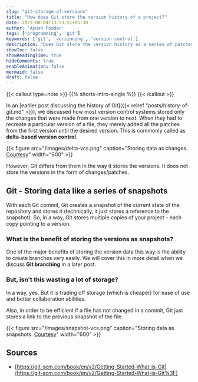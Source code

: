 ```yaml
---
slug: "git-storage-of-versions"
title: "How does Git store the version history of a project?"
date: 2023-08-04T13:53:51+05:30
author: 'Ayush Poddar'
tags: ['programming', 'git']
keywords: ['git', 'versioning', 'version control']
description: "Does Git store the version history as a series of patches? Or is it different in its architecture?"
showToc: false
showReadingTime: true
hideComments: true
enableAnimation: false
mermaid: false
draft: false
---
```


{{< callout type=note >}}
{{% shorts-intro-single %}}
{{< /callout >}}

In an [earlier post discussing the history of Git]({{< relref "posts/history-of-git.md" >}}), we
discussed how most version control systems stored only the changes that were made from one version
to next. When they had to recreate a particular version of a file, they merely added all the patches
from the first version until the desired version. This is commonly called as **delta-based version
control**.

{{< figure src="/images/delta-vcs.png" caption="Storing data as changes. [Courtesy](https://git-scm.com)" width="600" >}}

However, Git differs from them in the way it stores the versions. It does not store the versions in
the form of changes/patches.

## Git - Storing data like a series of snapshots
With each Git commit, Git creates a snapshot of the current state of the repository and stores it
(technically, it just stores a reference to the snapshot). So, in a way, Git stores multiple copies
of your project - each copy pointing to a version.

### What is the benefit of storing the versions as snapshots?
One of the major benefits of storing the version data this way is the ability to create branches
very easily. We will cover this in more detail when we discuss **Git branching** in a later post.

### But, isn't this wasting a lot of storage?
In a way, yes. But it is trading off storage (which is cheaper) for ease of use and better
collaboration abilities.

Also, in order to be efficient if a file has not changed in a commit, Git just stores a link to the previous snapshot of the file.

{{< figure src="/images/snapshot-vcs.png" caption="Storing data as snapshots. [Courtesy](https://git-scm.com)" width="600" >}}

## Sources
- [https://git-scm.com/book/en/v2/Getting-Started-What-is-Git](https://git-scm.com/book/en/v2/Getting-Started-What-is-Git%3F)

